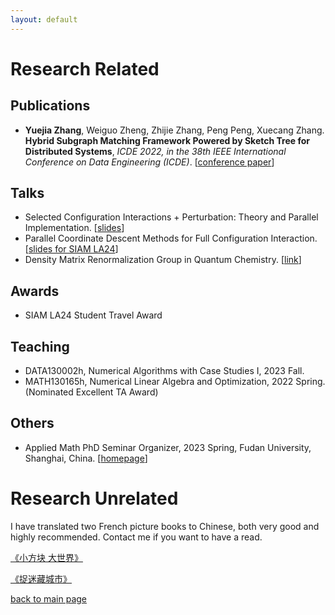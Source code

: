 ```yaml
---
layout: default
---
```


# Research Related

## Publications

*   **Yuejia Zhang**, Weiguo Zheng, Zhijie Zhang, Peng Peng, Xuecang Zhang. **Hybrid Subgraph Matching Framework Powered by Sketch Tree for Distributed Systems**, _ICDE 2022, in the 38th IEEE International Conference on Data Engineering (ICDE)_. [[conference paper](https://ieeexplore.ieee.org/document/9835279)]

## Talks

*   Selected Configuration Interactions + Perturbation: Theory and Parallel Implementation. [[slides](slides/fudan2023.pdf)]
*   Parallel Coordinate Descent Methods for Full Configuration Interaction. [[slides for SIAM LA24](slides/siamla24.pdf)]
*   Density Matrix Renormalization Group in Quantum Chemistry. [[link](https://memento.epfl.ch/event/electronic-structure-reading-group-the-density-m-2/)]

## Awards

*   SIAM LA24 Student Travel Award

## Teaching

*   DATA130002h, Numerical Algorithms with Case Studies I, 2023 Fall.
*   MATH130165h, Numerical Linear Algebra and Optimization, 2022 Spring. (Nominated Excellent TA Award)

## Others

*   Applied Math PhD Seminar Organizer, 2023 Spring, Fudan University, Shanghai, China. [[homepage](https://amphds.yingzhouli.com/2023Spring.html)]

# Research Unrelated

I have translated two French picture books to Chinese, both very good and highly recommended. Contact me if you want to have a read.

[《小方块 大世界》](https://www.amazon.com/%E5%B0%8F%E6%96%B9%E5%9D%97%E5%A4%A7%E4%B8%96%E7%95%8C-%E7%B2%BE-%E9%BA%A6%E7%94%B0%E7%B2%BE%E9%80%89%E5%9B%BE%E7%94%BB%E4%B9%A6-%E6%B3%95-%E6%A1%91%E5%BE%B7%E7%90%B3%C2%B7%E5%AE%89%E5%BE%B7%E9%B2%81%E6%96%AF/dp/7558907020)

[《捉迷藏城市》](http://www.shsjcb.com/sjcb/view.aspx?id=2020100001020724)


[back to main page](./)
